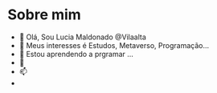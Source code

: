 # Sobre mim
- 👋 Olá, Sou Lucia Maldonado @Vilaalta
- 👀 Meus interesses é Estudos, Metaverso, Programação...
- 🌱 Estou aprendendo a prgramar ...
- 💞️ 
- 📫  
- 
<!---
Vilaalta/Vilaalta is a ✨ special ✨ repository because its `README.md` (this file) appears on your GitHub profile.
You can click the Preview link to take a look at your changes.
--->
